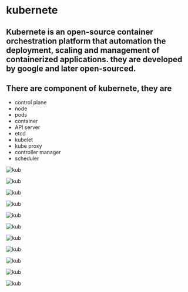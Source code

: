 # kubernete
## Kubernete is an open-source container orchestration platform that automation the deployment, scaling and management of containerized applications. they are developed by google and later open-sourced.

## There are component of kubernete, they are 
- control plane
- node
- pods
- container
- API server
- etcd
- kubelet
- kube proxy
- controller manager
- scheduler



![kub](./IMGS/kub1.jpg)

![kub](./IMGS/kub2.jpg)

![kub](./IMGS/kub3.jpg)

![kub](./IMGS/kub4.jpg)

![kub](./IMGS/kub5.jpg)

![kub](./IMGS/kub6.jpg)

![kub](./IMGS/kub7.jpg)

![kub](./IMGS/kub8.jpg)

![kub](./IMGS/kub9.jpg)

![kub](./IMGS/kub10.jpg)

![kub](./IMGS/kub11.jpg)
